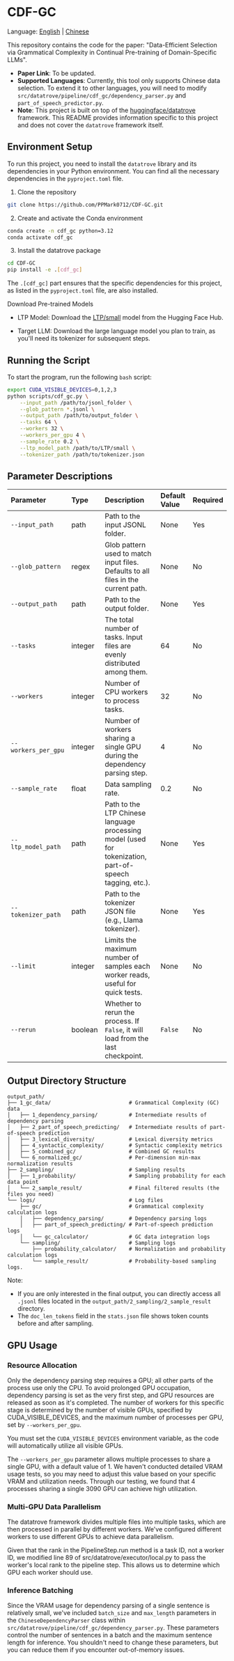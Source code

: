 # CDF-GC

Language: [English](README.md) | [Chinese](README-zh.md)

This repository contains the code for the paper: "Data-Efficient Selection via Grammatical Complexity in Continual Pre-training of Domain-Specific LLMs".

* **Paper Link**: To be updated.
* **Supported Languages**: Currently, this tool only supports Chinese data selection. To extend it to other languages, you will need to modify `src/datatrove/pipeline/cdf_gc/dependency_parser.py` and `part_of_speech_predictor.py`.
* **Note**: This project is built on top of the [huggingface/datatrove](https://github.com/huggingface/datatrove) framework. This README provides information specific to this project and does not cover the `datatrove` framework itself.

## Environment Setup

To run this project, you need to install the `datatrove` library and its dependencies in your Python environment. You can find all the necessary dependencies in the `pyproject.toml` file.

1. Clone the repository

```bash
git clone https://github.com/PPMark0712/CDF-GC.git
```

2. Create and activate the Conda environment

```bash
conda create -n cdf_gc python=3.12
conda activate cdf_gc
```

3. Install the datatrove package

```bash
cd CDF-GC
pip install -e .[cdf_gc]
```
The `.[cdf_gc]` part ensures that the specific dependencies for this project, as listed in the `pyproject.toml` file, are also installed.

Download Pre-trained Models

- LTP Model: Download the [LTP/small](https://huggingface.co/LTP/small) model from the Hugging Face Hub.

- Target LLM: Download the large language model you plan to train, as you'll need its tokenizer for subsequent steps.


## Running the Script

To start the program, run the following `bash` script:

```bash
export CUDA_VISIBLE_DEVICES=0,1,2,3
python scripts/cdf_gc.py \
	--input_path /path/to/jsonl_folder \
	--glob_pattern *.jsonl \
	--output_path /path/to/output_folder \
	--tasks 64 \
	--workers 32 \
	--workers_per_gpu 4 \
	--sample_rate 0.2 \
	--ltp_model_path /path/to/LTP/small \
	--tokenizer_path /path/to/tokenizer.json
```

## Parameter Descriptions

| Parameter | Type | Description | Default Value | Required |
| :--- | :--- | :--- | :--- | :--- |
| `--input_path` | path | Path to the input JSONL folder. | None | Yes |
| `--glob_pattern` | regex | Glob pattern used to match input files. Defaults to all files in the current path. | None | No |
| `--output_path` | path | Path to the output folder. | None | Yes |
| `--tasks` | integer | The total number of tasks. Input files are evenly distributed among them. | 64 | No |
| `--workers` | integer | Number of CPU workers to process tasks. | 32 | No |
| `--workers_per_gpu` | integer | Number of workers sharing a single GPU during the dependency parsing step. | 4 | No |
| `--sample_rate` | float | Data sampling rate. | 0.2 | No |
| `--ltp_model_path` | path | Path to the LTP Chinese language processing model (used for tokenization, part-of-speech tagging, etc.). | None | Yes |
| `--tokenizer_path` | path | Path to the tokenizer JSON file (e.g., Llama tokenizer). | None | Yes |
| `--limit` | integer | Limits the maximum number of samples each worker reads, useful for quick tests. | None | No |
| `--rerun` | boolean | Whether to rerun the process. If `False`, it will load from the last checkpoint. | `False` | No |

## Output Directory Structure

```
output_path/
├── 1_gc_data/                         # Grammatical Complexity (GC) data
│   ├── 1_dependency_parsing/          # Intermediate results of dependency parsing
│   ├── 2_part_of_speech_predicting/   # Intermediate results of part-of-speech prediction
│   ├── 3_lexical_diversity/           # Lexical diversity metrics
│   ├── 4_syntactic_complexity/        # Syntactic complexity metrics
│   ├── 5_combined_gc/                 # Combined GC results
│   └── 6_normalized_gc/               # Per-dimension min-max normalization results
├── 2_sampling/                        # Sampling results
│   ├── 1_probability/                 # Sampling probability for each data point
│   └── 2_sample_result/               # Final filtered results (the files you need)
└── logs/                              # Log files
    ├── gc/                            # Grammatical complexity calculation logs
    │   ├── dependency_parsing/        # Dependency parsing logs
    │   ├── part_of_speech_predicting/ # Part-of-speech prediction logs
    │   └── gc_calculator/             # GC data integration logs
    └── sampling/                      # Sampling logs
        ├── probability_calculator/    # Normalization and probability calculation logs
        └── sample_result/             # Probability-based sampling logs.
```

Note:
- If you are only interested in the final output, you can directly access all `.jsonl` files located in the `output_path/2_sampling/2_sample_result` directory.
- The `doc_len_tokens` field in the `stats.json` file shows token counts before and after sampling.

## GPU Usage

### Resource Allocation

Only the dependency parsing step requires a GPU; all other parts of the process use only the CPU. To avoid prolonged GPU occupation, dependency parsing is set as the very first step, and GPU resources are released as soon as it's completed. The number of workers for this specific stage is determined by the number of visible GPUs, specified by CUDA_VISIBLE_DEVICES, and the maximum number of processes per GPU, set by `--workers_per_gpu`.

You must set the `CUDA_VISIBLE_DEVICES` environment variable, as the code will automatically utilize all visible GPUs.

The `--workers_per_gpu` parameter allows multiple processes to share a single GPU, with a default value of 1. We haven't conducted detailed VRAM usage tests, so you may need to adjust this value based on your specific VRAM and utilization needs. Through our testing, we found that 4 processes sharing a single 3090 GPU can achieve high utilization.

### Multi-GPU Data Parallelism

The datatrove framework divides multiple files into multiple tasks, which are then processed in parallel by different workers. We've configured different workers to use different GPUs to achieve data parallelism.

Given that the rank in the PipelineStep.run method is a task ID, not a worker ID, we modified line 89 of src/datatrove/executor/local.py to pass the worker's local rank to the pipeline step. This allows us to determine which GPU each worker should use.

### Inference Batching

Since the VRAM usage for dependency parsing of a single sentence is relatively small, we've included `batch_size` and `max_length` parameters in the `ChineseDependencyParser` class within `src/datatrove/pipeline/cdf_gc/dependency_parser.py`. These parameters control the number of sentences in a batch and the maximum sentence length for inference. You shouldn't need to change these parameters, but you can reduce them if you encounter out-of-memory issues.

